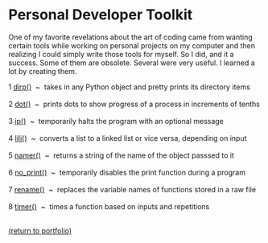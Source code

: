 # Personal Developer Toolkit

One of my favorite revelations about the art of coding came from wanting certain tools while working on personal projects on my computer and then realizing I could simply write those tools for myself. So I did, and it a success. Some of them are obsolete. Several were very useful. I learned a lot by creating them.

1 [dirp()](/dirp.md)&nbsp;&nbsp;\~&nbsp;&nbsp;takes in any Python object and pretty prints its directory items<br><br>
2 [dot()](/dot.md)&nbsp;&nbsp;\~&nbsp;&nbsp;prints dots to show progress of a process in increments of tenths<br><br>
3 [ip()](/ip.md)&nbsp;&nbsp;\~&nbsp;&nbsp;temporarily halts the program with an optional message<br><br>
4 [lili()](/lili.md)&nbsp;&nbsp;\~&nbsp;&nbsp;converts a list to a linked list or vice versa, depending on input<br><br>
5 [namer()](/namer.md)&nbsp;&nbsp;\~&nbsp;&nbsp;returns a string of the name of the object passsed to it<br><br>
6 [no_print()](/no_print.md)&nbsp;&nbsp;\~&nbsp;&nbsp;temporarily disables the print function during a program<br><br>
7 [rename()](/rename.md)&nbsp;&nbsp;\~&nbsp;&nbsp;replaces the variable names of functions stored in a raw file<br><br>
8 [timer()](/timer.md)&nbsp;&nbsp;\~&nbsp;&nbsp;times a function based on inputs and repetitions<br><br>

<!-- dot could become a generator object -->

<!--
01234567890123456789012345678901234567890123456789012345678901234567890123456  67
7 dot()  ~  prints dots to show progress of a process in increments of tenths
-->
<a href="https://rowcased.github.io/">(return to portfolio)</a>
